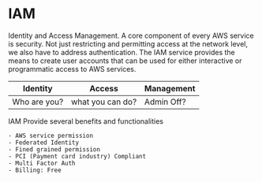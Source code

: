 # IAM

Identity and Access Management. A core component of every AWS service is security. Not just restricting and permitting access at the network level, we also have to address authentication. The IAM service provides the means to create user accounts that can be used for either interactive or programmatic access to AWS services.

| Identity  | Access | Management |
| ------------- | ------------- | ------------- |
| Who are you?  | what you can do?  | Admin Off?  |

IAM Provide several benefits and functionalities

    - AWS service permission
    - Federated Identity
    - Fined grained permission
    - PCI (Payment card industry) Compliant
    - Multi Factor Auth
    - Billing: Free
    
